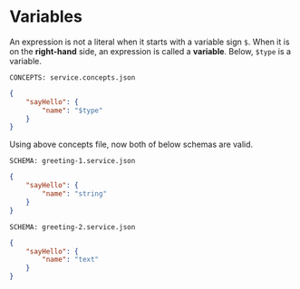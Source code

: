 # Variables

An expression is not a literal when it starts with a variable sign `$`. When it
is on the **right-hand** side, an expression is called a **variable**. Below,
`$type` is a variable.

`CONCEPTS: service.concepts.json`

```json name="service.concepts.json"
{
    "sayHello": {
        "name": "$type"
    }
}
```

Using above concepts file, now both of below schemas are valid.

`SCHEMA: greeting-1.service.json`

```json name="greeting-1.service.json"
{
    "sayHello": {
        "name": "string"
    }
}
```

`SCHEMA: greeting-2.service.json`

```json name="greeting-2.service.json"
{
    "sayHello": {
        "name": "text"
    }
}
```
